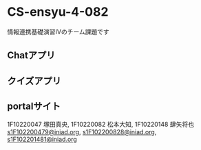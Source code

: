 # CS-ensyu-4-082
情報連携基礎演習Ⅳのチーム課題です
## Chatアプリ

## クイズアプリ

## portalサイト


1F10220047 塚田真央, 1F10220082 松本大知, 1F10220148 肆矢将也
s1F102200479@iniad.org, s1F102200828@iniad.org, s1F102201481@iniad.org